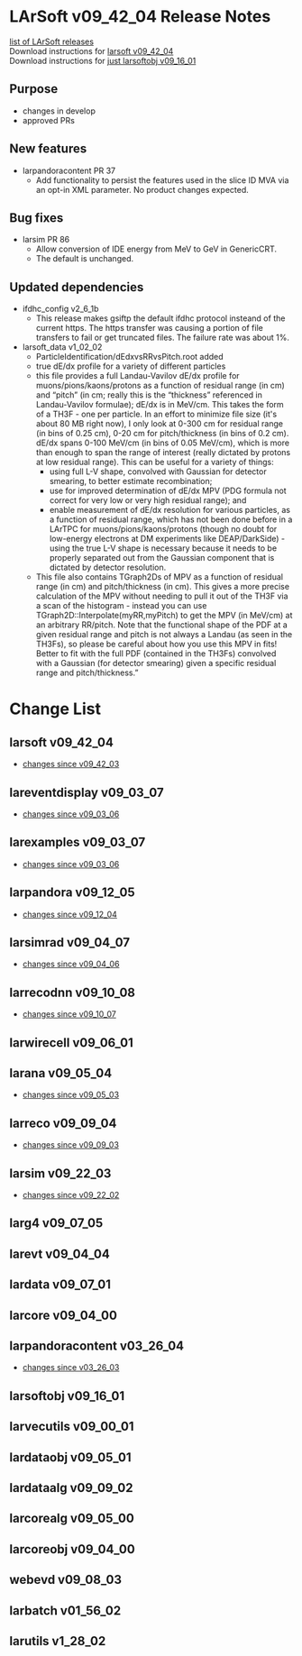# LArSoft v09_42_04 Release Notes



[list of LArSoft releases](LArSoft_release_list)  
Download instructions for [larsoft v09_42_04](http://scisoft.fnal.gov/scisoft/bundles/larsoft/v09_42_04/larsoft-v09_42_04.html)  
Download instructions for [just larsoftobj v09_16_01](http://scisoft.fnal.gov/scisoft/bundles/larsoftobj/v09_16_01/larsoftobj-v09_16_01.html)

## Purpose

-   changes in develop
-   approved PRs

## New features

-   larpandoracontent PR 37
    -   Add functionality to persist the features used in the slice ID MVA via an opt-in XML parameter. No product changes expected.

## Bug fixes

-   larsim PR 86
    -   Allow conversion of IDE energy from MeV to GeV in GenericCRT.
    -   The default is unchanged.

## Updated dependencies

-   ifdhc_config v2_6_1b
    -   This release makes gsiftp the default ifdhc protocol insteand of the current https. The https transfer was causing a portion of file transfers to fail or get truncated files. The failure rate was about 1%.
-   larsoft_data v1_02_02
    -   ParticleIdentification/dEdxvsRRvsPitch.root added
    -   true dE/dx profile for a variety of different particles
    -   this file provides a full Landau-Vavilov dE/dx profile for muons/pions/kaons/protons as a function of residual range (in cm) and “pitch” (in cm; really this is the “thickness” referenced in Landau-Vavilov formulae); dE/dx is in MeV/cm. This takes the form of a TH3F - one per particle. In an effort to minimize file size (it's about 80 MB right now), I only look at 0-300 cm for residual range (in bins of 0.25 cm), 0-20 cm for pitch/thickness (in bins of 0.2 cm). dE/dx spans 0-100 MeV/cm (in bins of 0.05 MeV/cm), which is more than enough to span the range of interest (really dictated by protons at low residual range). This can be useful for a variety of things:
        -   using full L-V shape, convolved with Gaussian for detector smearing, to better estimate recombination;
        -   use for improved determination of dE/dx MPV (PDG formula not correct for very low or very high residual range); and
        -   enable measurement of dE/dx resolution for various particles, as a function of residual range, which has not been done before in a LArTPC for muons/pions/kaons/protons (though no doubt for low-energy electrons at DM experiments like DEAP/DarkSide) - using the true L-V shape is necessary because it needs to be properly separated out from the Gaussian component that is dictated by detector resolution.
    -   This file also contains TGraph2Ds of MPV as a function of residual range (in cm) and pitch/thickness (in cm). This gives a more precise calculation of the MPV without needing to pull it out of the TH3F via a scan of the histogram - instead you can use TGraph2D::Interpolate(myRR,myPitch) to get the MPV (in MeV/cm) at an arbitrary RR/pitch. Note that the functional shape of the PDF at a given residual range and pitch is not always a Landau (as seen in the TH3Fs), so please be careful about how you use this MPV in fits! Better to fit with the full PDF (contained in the TH3Fs) convolved with a Gaussian (for detector smearing) given a specific residual range and pitch/thickness.”

# Change List

## larsoft v09_42_04

-   [changes since v09_42_03](https://github.com/LArSoft/larsoft/compare/v09_42_03...v09_42_04)

## lareventdisplay v09_03_07

-   [changes since v09_03_06](https://github.com/LArSoft/lareventdisplay/compare/v09_03_06...v09_03_07)

## larexamples v09_03_07

-   [changes since v09_03_06](https://github.com/LArSoft/larexamples/compare/v09_03_06...v09_03_07)

## larpandora v09_12_05

-   [changes since v09_12_04](https://github.com/LArSoft/larpandora/compare/v09_12_04...v09_12_05)

## larsimrad v09_04_07

-   [changes since v09_04_06](https://github.com/LArSoft/larsimrad/compare/v09_04_06...v09_04_07)

## larrecodnn v09_10_08

-   [changes since v09_10_07](https://github.com/LArSoft/larrecodnn/compare/v09_10_07...v09_10_08)

## larwirecell v09_06_01

## larana v09_05_04

-   [changes since v09_05_03](https://github.com/LArSoft/larana/compare/v09_05_03...v09_05_04)

## larreco v09_09_04

-   [changes since v09_09_03](https://github.com/LArSoft/larreco/compare/v09_09_03...v09_09_04)

## larsim v09_22_03

-   [changes since v09_22_02](https://github.com/LArSoft/larsim/compare/v09_22_02...v09_22_03)

## larg4 v09_07_05

## larevt v09_04_04

## lardata v09_07_01

## larcore v09_04_00

## larpandoracontent v03_26_04

-   [changes since v03_26_03](https://github.com/LArSoft/larpandoracontent/compare/v03_26_03...v03_26_04)

## larsoftobj v09_16_01

## larvecutils v09_00_01

## lardataobj v09_05_01

## lardataalg v09_09_02

## larcorealg v09_05_00

## larcoreobj v09_04_00

## webevd v09_08_03

## larbatch v01_56_02

## larutils v1_28_02
